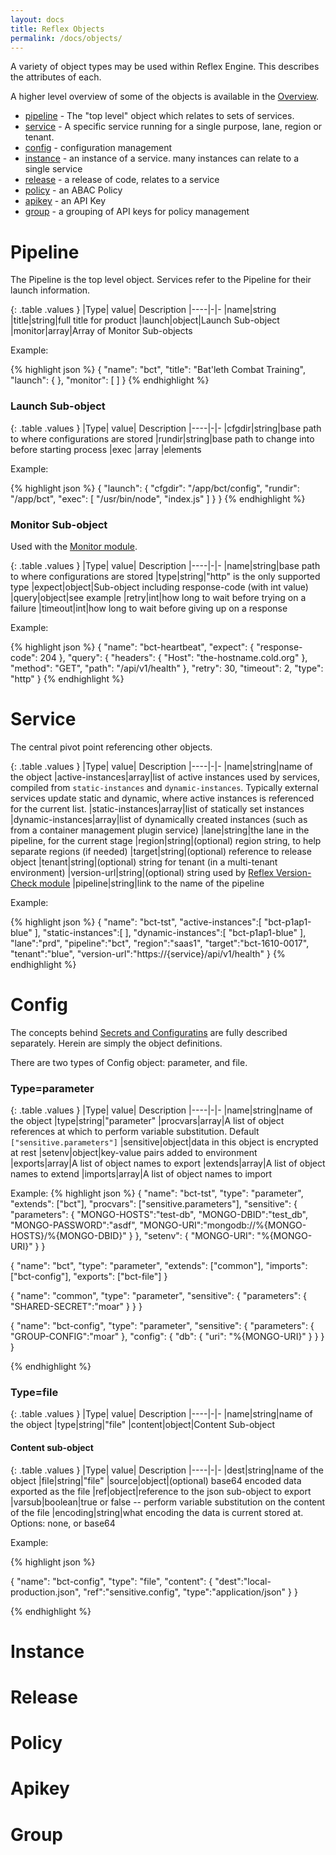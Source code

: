 ```yaml
---
layout: docs
title: Reflex Objects
permalink: /docs/objects/
---
```


A variety of object types may be used within Reflex Engine.  This describes the attributes of each.

A higher level overview of some of the objects is available in the [Overview](/docs/).

* [pipeline](/docs/objects#pipeline) - The "top level" object which relates to sets of services.
* [service](/docs/objects#service) - A specific service running for a single purpose, lane, region or tenant.
* [config](/docs/objects#config) - configuration management
* [instance](/docs/objects#instance) - an instance of a service.  many instances can relate to a single service
* [release](/docs/objects#release) - a release of code, relates to a service
* [policy](/docs/objects#policy) - an ABAC Policy
* [apikey](/docs/objects#apikey) - an API Key
* [group](/docs/objects#group) - a grouping of API keys for policy management

# Pipeline

The Pipeline is the top level object.  Services refer to the Pipeline for their launch information.

{: .table .values }
|Type|  value|  Description
|----|-|-
|name|string
|title|string|full title for product
|launch|object|Launch Sub-object
|monitor|array|Array of Monitor Sub-objects

Example:

{% highlight json %}
{
    "name": "bct",
    "title": "Bat'leth Combat Training",
    "launch": {  },
    "monitor": [  ]
}
{% endhighlight %}

### Launch Sub-object

{: .table .values }
|Type|  value|  Description
|----|-|-
|cfgdir|string|base path to where configurations are stored
|rundir|string|base path to change into before starting process
|exec  |array |elements

Example:

{% highlight json %}
{
    "launch": {
        "cfgdir": "/app/bct/config",
        "rundir": "/app/bct",
        "exec": [ "/usr/bin/node", "index.js" ]
    }
}
{% endhighlight %}

### Monitor Sub-object

Used with the [Monitor module](/docs/reflex-monitor).

{: .table .values }
|Type|  value|  Description
|----|-|-
|name|string|base path to where configurations are stored
|type|string|"http" is the only supported type
|expect|object|Sub-object including response-code (with int value)
|query|object|see example
|retry|int|how long to wait before trying on a failure
|timeout|int|how long to wait before giving up on a response

Example:

{% highlight json %}
    {
        "name": "bct-heartbeat",
        "expect": {
            "response-code": 204
        },
        "query": {
            "headers": {
                "Host": "the-hostname.cold.org"
            },
            "method": "GET",
            "path": "/api/v1/health"
        },
        "retry": 30,
        "timeout": 2,
        "type": "http"
    }
{% endhighlight %}

# Service

The central pivot point referencing other objects.

{: .table .values }
|Type|  value|  Description
|----|-|-
|name|string|name of the object
|active-instances|array|list of active instances used by services, compiled from `static-instances` and `dynamic-instances`.  Typically external services update static and dynamic, where active instances is referenced for the current list.
|static-instances|array|list of statically set instances
|dynamic-instances|array|list of dynamically created instances (such as from a container management plugin service)
|lane|string|the lane in the pipeline, for the current stage
|region|string|(optional) region string, to help separate regions (if needed)
|target|string|(optional) reference to release object
|tenant|string|(optional) string for tenant (in a multi-tenant environment)
|version-url|string|(optional) string used by [Reflex Version-Check module](/docs/version-check)
|pipeline|string|link to the name of the pipeline

Example:

{% highlight json %}
{
  "name": "bct-tst",
  "active-instances":[
    "bct-p1ap1-blue"
  ],
  "static-instances":[ ],
  "dynamic-instances":[
    "bct-p1ap1-blue"
  ],
  "lane":"prd",
  "pipeline":"bct",
  "region":"saas1",
  "target":"bct-1610-0017",
  "tenant":"blue",
  "version-url":"https://{service}/api/v1/health"
}
{% endhighlight %}

# Config

The concepts behind [Secrets and Configuratins](/docs/#secrets-and-configurations) are fully described separately.  Herein are simply the object definitions.

There are two types of Config object: parameter, and file.

### Type=parameter

{: .table .values }
|Type|  value|  Description
|----|-|-
|name|string|name of the object
|type|string|"parameter"
|procvars|array|A list of object references at which to perform variable substitution.  Default `["sensitive.parameters"]`
|sensitive|object|data in this object is encrypted at rest
|setenv|object|key-value pairs added to environment
|exports|array|A list of object names to export
|extends|array|A list of object names to extend
|imports|array|A list of object names to import

Example:
{% highlight json %}
{
    "name": "bct-tst",
    "type": "parameter",
    "extends": ["bct"],
    "procvars": ["sensitive.parameters"],
    "sensitive": {
        "parameters": {
            "MONGO-HOSTS":"test-db",
            "MONGO-DBID":"test_db",
            "MONGO-PASSWORD":"asdf",
            "MONGO-URI":"mongodb://%{MONGO-HOSTS}/%{MONGO-DBID}"
        }
    },
    "setenv": {
        "MONGO-URI": "%{MONGO-URI}"
    }
}

{
    "name": "bct",
    "type": "parameter",
    "extends": ["common"],
    "imports": ["bct-config"],
    "exports": ["bct-file"]
}

{
    "name": "common",
    "type": "parameter",
    "sensitive": {
        "parameters": {
            "SHARED-SECRET":"moar"
        }
    }
}

{
    "name": "bct-config",
    "type": "parameter",
    "sensitive": {
        "parameters": {
            "GROUP-CONFIG":"moar"
        },
        "config": {
            "db": {
                "uri": "%{MONGO-URI}"
            }
        }
    }
}

{% endhighlight %}

### Type=file

{: .table .values }
|Type|  value|  Description
|----|-|-
|name|string|name of the object
|type|string|"file"
|content|object|Content Sub-object


#### Content sub-object

{: .table .values }
|Type|  value|  Description
|----|-|-
|dest|string|name of the object
|file|string|"file"
|source|object|(optional) base64 encoded data exported as the file
|ref|object|reference to the json sub-object to export
|varsub|boolean|true or false -- perform variable substitution on the content of the file
|encoding|string|what encoding the data is current stored at.  Options: none, or base64

Example:

{% highlight json %}

{
    "name": "bct-config",
    "type": "file",
    "content": {
        "dest":"local-production.json",
        "ref":"sensitive.config",
        "type":"application/json"
    }
}

{% endhighlight %}


# Instance
# Release
# Policy
# Apikey
# Group
